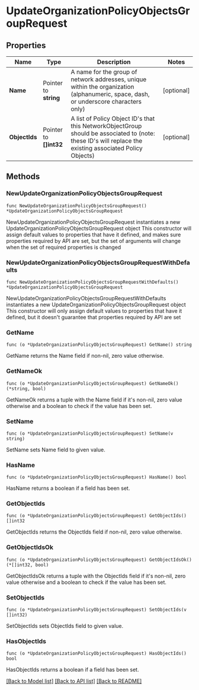 # UpdateOrganizationPolicyObjectsGroupRequest

## Properties

Name | Type | Description | Notes
------------ | ------------- | ------------- | -------------
**Name** | Pointer to **string** | A name for the group of network addresses, unique within the organization (alphanumeric, space, dash, or underscore characters only) | [optional] 
**ObjectIds** | Pointer to **[]int32** | A list of Policy Object ID&#39;s that this NetworkObjectGroup should be associated to (note: these ID&#39;s will replace the existing associated Policy Objects) | [optional] 

## Methods

### NewUpdateOrganizationPolicyObjectsGroupRequest

`func NewUpdateOrganizationPolicyObjectsGroupRequest() *UpdateOrganizationPolicyObjectsGroupRequest`

NewUpdateOrganizationPolicyObjectsGroupRequest instantiates a new UpdateOrganizationPolicyObjectsGroupRequest object
This constructor will assign default values to properties that have it defined,
and makes sure properties required by API are set, but the set of arguments
will change when the set of required properties is changed

### NewUpdateOrganizationPolicyObjectsGroupRequestWithDefaults

`func NewUpdateOrganizationPolicyObjectsGroupRequestWithDefaults() *UpdateOrganizationPolicyObjectsGroupRequest`

NewUpdateOrganizationPolicyObjectsGroupRequestWithDefaults instantiates a new UpdateOrganizationPolicyObjectsGroupRequest object
This constructor will only assign default values to properties that have it defined,
but it doesn't guarantee that properties required by API are set

### GetName

`func (o *UpdateOrganizationPolicyObjectsGroupRequest) GetName() string`

GetName returns the Name field if non-nil, zero value otherwise.

### GetNameOk

`func (o *UpdateOrganizationPolicyObjectsGroupRequest) GetNameOk() (*string, bool)`

GetNameOk returns a tuple with the Name field if it's non-nil, zero value otherwise
and a boolean to check if the value has been set.

### SetName

`func (o *UpdateOrganizationPolicyObjectsGroupRequest) SetName(v string)`

SetName sets Name field to given value.

### HasName

`func (o *UpdateOrganizationPolicyObjectsGroupRequest) HasName() bool`

HasName returns a boolean if a field has been set.

### GetObjectIds

`func (o *UpdateOrganizationPolicyObjectsGroupRequest) GetObjectIds() []int32`

GetObjectIds returns the ObjectIds field if non-nil, zero value otherwise.

### GetObjectIdsOk

`func (o *UpdateOrganizationPolicyObjectsGroupRequest) GetObjectIdsOk() (*[]int32, bool)`

GetObjectIdsOk returns a tuple with the ObjectIds field if it's non-nil, zero value otherwise
and a boolean to check if the value has been set.

### SetObjectIds

`func (o *UpdateOrganizationPolicyObjectsGroupRequest) SetObjectIds(v []int32)`

SetObjectIds sets ObjectIds field to given value.

### HasObjectIds

`func (o *UpdateOrganizationPolicyObjectsGroupRequest) HasObjectIds() bool`

HasObjectIds returns a boolean if a field has been set.


[[Back to Model list]](../README.md#documentation-for-models) [[Back to API list]](../README.md#documentation-for-api-endpoints) [[Back to README]](../README.md)


